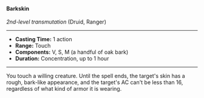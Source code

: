 #### Barkskin
*2nd-level transmutation* (Druid, Ranger)
___
- **Casting Time:** 1 action
- **Range:** Touch
- **Components:** V, S, M (a handful of oak bark)
- **Duration:** Concentration, up to 1 hour
---
You touch a willing creature. Until the spell ends, the target's skin has a rough, bark-like appearance, and the target's AC can't be less than 16, regardless of what kind of armor it is wearing.
